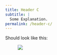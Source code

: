 ```yaml
---
title: Header C
subtitle: |
  Some Explanation.
permalink: /header-c/
---
```


Should look like this:

<figure class="image">
  <img src="{{baseurl}}/assets/templates/header-c.png">
</figure>
